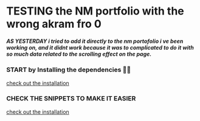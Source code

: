 # TESTING the NM portfolio with the wrong akram fro 0

##### AS YESTERDAY i tried to add it directly to the nm portofolio i ve been working on, and it didnt work because it was to complicated to do it with so much data related to the scrolling effect on the page.

### START by Installing the dependencies 👷‍♂️

[check out the installation](src/docs/INSTALLATION.md)

### CHECK THE SNIPPETS TO MAKE IT EASIER

[check out the installation](src/docs/INSTALLATION.md)

<br>
<br>
<br>
<br>
<br>
<br>

